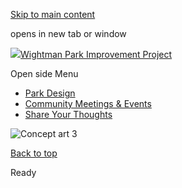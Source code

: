 [Skip to main content](https://www.pittsburghpa.gov/City-Government/City-Council/Districts/Erika-Strassburger-District-8/Wightman-Park-Improvement-Project/Wightman-Park-Design-Page-Slider/Slide-3#main-content)

opens in new tab or window

[![](https://www.pittsburghpa.gov/files/ocwebsite/f1eacc7f-f25b-4556-b5ae-24e3d5a59c99/logo.png?w=364)Wightman Park Improvement Project](https://www.pittsburghpa.gov/City-Government/City-Council/Districts/Erika-Strassburger-District-8/Wightman-Park-Improvement-Project)

Open side Menu

- [Park Design](https://www.pittsburghpa.gov/City-Government/City-Council/Districts/Erika-Strassburger-District-8/Wightman-Park-Improvement-Project/Park-Design)
- [Community Meetings & Events](https://www.pittsburghpa.gov/City-Government/City-Council/Districts/Erika-Strassburger-District-8/Wightman-Park-Improvement-Project/Community-Meetings-Events)
- [Share Your Thoughts](https://www.pittsburghpa.gov/City-Government/City-Council/Districts/Erika-Strassburger-District-8/Wightman-Park-Improvement-Project/Share-Your-Thoughts)

![Concept art 3](https://www.pittsburghpa.gov/files/assets/city/v/1/city-council/images/d8/plan-page-slider/3.jpg)

[Back to top](https://www.pittsburghpa.gov/City-Government/City-Council/Districts/Erika-Strassburger-District-8/Wightman-Park-Improvement-Project/Wightman-Park-Design-Page-Slider/Slide-3#body-top)

Ready
